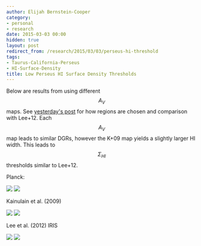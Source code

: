 ```yaml
---
author: Elijah Bernstein-Cooper
category:
- personal
- research
date: 2015-03-03 00:00
hidden: true
layout: post
redirect_from: /research/2015/03/03/perseus-hi-threshold
tags:
- Taurus-California-Perseus
- HI-Surface-Density
title: Low Perseus HI Surface Density Thresholds
---
```


Below are results from using different $$A_V$$ maps. See [yesterday's
post](/posts/notes/2015/03/02/Perseus-HI-Threshold/)
for how regions are chosen and comparison with Lee+12. Each $$A_V$$ map leads
to similar DGRs, however the K+09 map yields a slightly larger HI width. This
leads to $$\Sigma_{HI}$$ thresholds similar to Lee+12.

Planck:

<img src="/media/2015/03/03/perseus_likelihood_planck_bin_scaled_wd.png"/>

<img src="/media/2015/03/03/perseus_hi_vs_h_panels_planck_linear.png"/>

Kainulain et al. (2009)

<img src="/media/2015/03/03/perseus_likelihood_k09_bin_scaled_wd.png"/>

<img src="/media/2015/03/03/perseus_hi_vs_h_panels_k09_linear.png"/>

Lee et al. (2012) IRIS

<img src="/media/2015/03/03/perseus_hi_vs_h_panels_iris_linear.png"/>

<img src="/media/2015/03/03/perseus_likelihood_iris_bin_scaled_wd.png"/>
